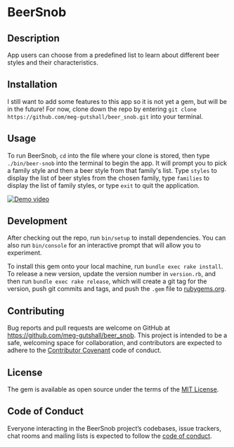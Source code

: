 # BeerSnob

## Description

App users can choose from a predefined list to learn about different beer styles and their characteristics.

## Installation

I still want to add some features to this app so it is not yet a gem, but will be in the future! For now, clone down the repo by entering `git clone https://github.com/meg-gutshall/beer_snob.git` into your terminal.

<!-- \\
Add this line to your application's Gemfile:
\\
```ruby
gem 'beer_snob'
```
\\
And then execute:
\\
    $ bundle
\\
Or install it yourself as:
\\
    $ gem install beer_snob -->

## Usage

To run BeerSnob, `cd` into the file where your clone is stored, then type `./bin/beer-snob` into the terminal to begin the app. It will prompt you to pick a family style and then a beer style from that family's list. Type `styles` to display the list of beer styles from the chosen family, type `families` to display the list of family styles, or type `exit` to quit the application.

[![Demo video](http://img.youtube.com/vi/m-sAVQi9MQo/0.jpg)](http://www.youtube.com/watch?v=m-sAVQi9MQo)

## Development

After checking out the repo, run `bin/setup` to install dependencies. You can also run `bin/console` for an interactive prompt that will allow you to experiment.

To install this gem onto your local machine, run `bundle exec rake install`. To release a new version, update the version number in `version.rb`, and then run `bundle exec rake release`, which will create a git tag for the version, push git commits and tags, and push the `.gem` file to [rubygems.org](https://rubygems.org).

## Contributing

Bug reports and pull requests are welcome on GitHub at https://github.com/meg-gutshall/beer_snob. This project is intended to be a safe, welcoming space for collaboration, and contributors are expected to adhere to the [Contributor Covenant](http://contributor-covenant.org) code of conduct.

## License

The gem is available as open source under the terms of the [MIT License](https://opensource.org/licenses/MIT).

## Code of Conduct

Everyone interacting in the BeerSnob project’s codebases, issue trackers, chat rooms and mailing lists is expected to follow the [code of conduct](https://github.com/meg-gutshall/beer_snob/blob/master/CODE_OF_CONDUCT.md).
